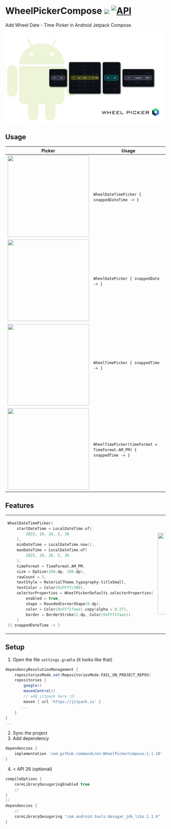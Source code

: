 # WheelPickerCompose [![](https://jitpack.io/v/commandiron/WheelPickerCompose.svg)](https://jitpack.io/#commandiron/WheelPickerCompose) <a href="https://android-arsenal.com/api?level=21"><img alt="API" src="https://img.shields.io/badge/API-21%2B-brightgreen.svg?style=flat"/></a>

Add Wheel Date - Time Picker in Android Jetpack Compose.

<img src="art/wheel_picker_compose_cover.png"> 

## Usage
|Picker|Usage|
|------|-----|
|<img src="https://user-images.githubusercontent.com/50905347/201921058-82c7813d-b9c4-448c-a296-62465845152d.gif" width="256" height="256">|```WheelDateTimePicker { snappedDateTime -> }```|
|<img src="https://user-images.githubusercontent.com/50905347/201921069-14a8410b-5952-4130-80b0-71f9ca286a93.gif" width="256" height="256">|```WheelDatePicker { snappedDate -> }```|
|<img src="https://user-images.githubusercontent.com/50905347/201921066-b94b9fcd-c447-4b01-833f-03600e20ed44.gif" width="256" height="256">|```WheelTimePicker { snappedTime -> }```|
|<img src="https://user-images.githubusercontent.com/50905347/205661315-2eac971a-2dd9-41dc-93e7-de2be0514a9e.gif" width="256" height="256">|```WheelTimePicker(timeFormat = TimeFormat.AM_PM) { snappedTime -> }```|

## Features

<table>
<tr>
<td>
            
```kotlin  
WheelDateTimePicker(
    startDateTime = LocalDateTime.of(
        2025, 10, 20, 5, 30
    ),
    minDateTime = LocalDateTime.now(),
    maxDateTime = LocalDateTime.of(
        2025, 10, 20, 5, 30
    ),
    timeFormat = TimeFormat.AM_PM,
    size = DpSize(200.dp, 100.dp),
    rowCount = 5,
    textStyle = MaterialTheme.typography.titleSmall,
    textColor = Color(0xFFffc300),
    selectorProperties = WheelPickerDefaults.selectorProperties(
        enabled = true,
        shape = RoundedCornerShape(0.dp),
        color = Color(0xFFf1faee).copy(alpha = 0.2f),
        border = BorderStroke(2.dp, Color(0xFFf1faee))
    )
){ snappedDateTime -> }
```
</td>
<td>  
    
<img src="https://user-images.githubusercontent.com/50905347/201922097-86422287-cbd7-40ab-bf3c-5e0475828976.gif" width="256" height="256">
    
</td>
</tr>
</table>

## Setup
1. Open the file `settings.gradle` (it looks like that)
```groovy
dependencyResolutionManagement {
    repositoriesMode.set(RepositoriesMode.FAIL_ON_PROJECT_REPOS)
    repositories {
        google()
        mavenCentral()
        // add jitpack here 👇🏽
        maven { url 'https://jitpack.io' }
       ...
    }
} 
...
```
2. Sync the project
3. Add dependency
```groovy
dependencies {
    implementation 'com.github.commandiron:WheelPickerCompose:1.1.10'
}
```
4. < API 26 (optional)
```groovy
compileOptions {
    coreLibraryDesugaringEnabled true
    //
}
//
dependencies {
    //
    coreLibraryDesugaring "com.android.tools:desugar_jdk_libs:1.1.6"
}
```
